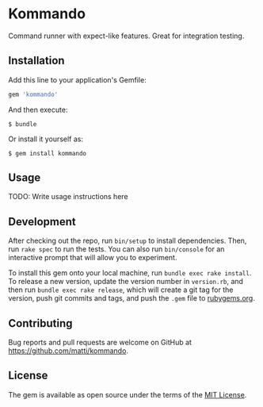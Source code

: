 # Kommando

Command runner with expect-like features. Great for integration testing.

## Installation

Add this line to your application's Gemfile:

```ruby
gem 'kommando'
```

And then execute:

    $ bundle

Or install it yourself as:

    $ gem install kommando

## Usage

TODO: Write usage instructions here

## Development

After checking out the repo, run `bin/setup` to install dependencies. Then, run `rake spec` to run the tests. You can also run `bin/console` for an interactive prompt that will allow you to experiment.

To install this gem onto your local machine, run `bundle exec rake install`. To release a new version, update the version number in `version.rb`, and then run `bundle exec rake release`, which will create a git tag for the version, push git commits and tags, and push the `.gem` file to [rubygems.org](https://rubygems.org).

## Contributing

Bug reports and pull requests are welcome on GitHub at https://github.com/matti/kommando.


## License

The gem is available as open source under the terms of the [MIT License](http://opensource.org/licenses/MIT).
